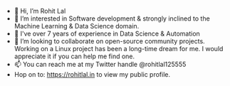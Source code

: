 - 👋 Hi, I’m Rohit Lal
- 👀 I’m interested in Software development & strongly inclined to the Machine Learning & Data Science domain.
- 🌱 I've over 7 years of experience in Data Science & Automation
- 💞️ I’m looking to collaborate on open-source community projects. Working on a Linux project has been a long-time dream for me. I would appreciate it if you can help me find one.
- 📫 You can reach me at my Twitter handle @rohitlal125555
- Hop on to: https://rohitlal.in to view my public profile.

<!---
rohitlal125555/rohitlal125555 is a ✨ special ✨ repository because its `README.md` (this file) appears on your GitHub profile.
You can click the Preview link to take a look at your changes.
--->
